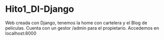 # Hito1_DI-Django
Web creada con Django, tenemos la home con cartelera y el Blog de peliculas. 
Cuenta con un gestor /admin para el propietario.
Accedemos en localhost:8000
